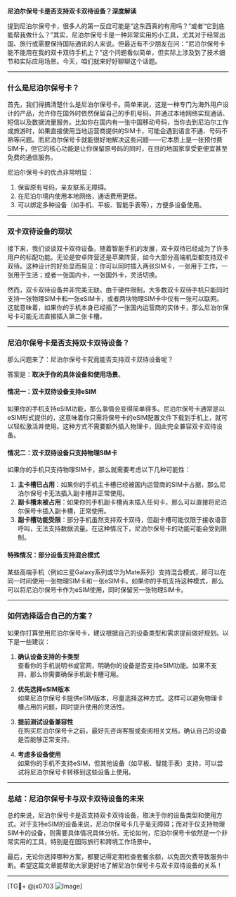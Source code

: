 **尼泊尔保号卡是否支持双卡双待设备？深度解读**

提到尼泊尔保号卡，很多人的第一反应可能是“这东西真的有用吗？”或者“它到底能帮我做什么？”其实，尼泊尔保号卡是一种非常实用的小工具，尤其对于经常出国、旅行或需要保持国际通讯的人来说。但最近有不少朋友在问：“尼泊尔保号卡能不能用在我的双卡双待手机上？”这个问题看似简单，但实际上涉及到了技术细节和实际应用场景。今天，咱们就来好好聊聊这个话题。

---

### **什么是尼泊尔保号卡？**

首先，我们得搞清楚什么是尼泊尔保号卡。简单来说，这是一种专门为海外用户设计的产品，允许你在国外时依然保留自己的手机号码，并通过本地网络实现通话、短信以及数据流量服务。比如你在国内有一张中国移动号码，当你去到尼泊尔工作或旅游时，如果直接使用当地运营商提供的SIM卡，可能会遇到语言不通、号码不熟等问题。而尼泊尔保号卡就能很好地解决这些问题——它本质上是一张预付费SIM卡，但它的核心功能是让你保留原号码的同时，在目的地国家享受更便宜甚至免费的通信服务。

尼泊尔保号卡的优点非常明显：
1. 保留原有号码，亲友联系无障碍。
2. 在尼泊尔境内使用本地网络，通话费用更低。
3. 可以绑定多种设备（如手机、平板、智能手表等），方便多设备使用。

---

### **双卡双待设备的现状**

接下来，我们谈谈双卡双待设备。随着智能手机的发展，双卡双待已经成为了许多用户的标配功能。无论是安卓阵营还是苹果阵营，如今大部分高端机型都支持双卡双待。这种设计的好处显而易见：你可以同时插入两张SIM卡，一张用于工作，一张用于生活；或者一张国内卡，一张国外卡，灵活切换。

然而，双卡双待设备并非完美无缺。由于硬件限制，大多数双卡双待手机只能同时支持一张物理SIM卡和一张eSIM卡，或者两块物理SIM卡中仅有一张可以联网。这就意味着，如果你的手机本身已经插了一张国内运营商的实体卡，那么尼泊尔保号卡可能无法直接插入第二张卡槽。

---

### **尼泊尔保号卡是否支持双卡双待设备？**

那么问题来了：尼泊尔保号卡究竟能否支持双卡双待设备呢？

答案是：**取决于你的具体设备和使用场景**。

#### **情况一：双卡双待设备支持eSIM**
如果你的手机支持eSIM功能，那么事情会变得简单得多。尼泊尔保号卡通常是以eSIM形式提供的，这意味着你只需将保号卡的eSIM配置文件下载到手机上，就可以轻松激活并使用。这种方式不需要额外插入物理卡，因此完全兼容双卡双待设备。

#### **情况二：双卡双待设备只支持物理SIM卡**
如果你的手机只支持物理SIM卡，那么就需要考虑以下几种可能性：
1. **主卡槽已占用**：如果你的手机主卡槽已经被国内运营商的SIM卡占据，那么尼泊尔保号卡无法插入副卡槽并正常使用。
2. **副卡槽未被占用**：如果你的手机副卡槽尚未插入任何卡，那么可以直接将尼泊尔保号卡插入副卡槽，正常使用。
3. **副卡槽功能受限**：部分手机虽然支持双卡双待，但副卡槽可能仅限于接收语音呼叫，无法支持数据流量。在这种情况下，尼泊尔保号卡的功能可能会受到限制。

#### **特殊情况：部分设备支持混合模式**
某些高端手机（例如三星Galaxy系列或华为Mate系列）支持混合模式，即可以在同一时间使用一张物理SIM卡和一张eSIM卡。如果你的手机支持这种模式，那么可以将尼泊尔保号卡作为eSIM使用，同时保留另一张物理SIM卡。

---

### **如何选择适合自己的方案？**

如果你打算使用尼泊尔保号卡，建议根据自己的设备类型和需求提前做好规划。以下是一些建议：

1. **确认设备支持的卡类型**  
   查看你的手机说明书或官网，明确你的设备是否支持eSIM功能。如果不支持，那么你需要确保手机副卡槽可用。

2. **优先选择eSIM版本**  
   如果尼泊尔保号卡提供eSIM版本，尽量选择这种方式。这样可以避免物理卡槽占用的问题，同时提升使用的灵活性。

3. **提前测试设备兼容性**  
   在购买尼泊尔保号卡之前，最好先咨询客服或查阅相关文档，确认自己的设备是否能够正常支持。

4. **考虑多设备使用**  
   如果你的手机不支持eSIM，但其他设备（如平板、智能手表）支持，可以尝试将尼泊尔保号卡转移到这些设备上使用。

---

### **总结：尼泊尔保号卡与双卡双待设备的未来**

总的来说，尼泊尔保号卡是否支持双卡双待设备，取决于你的设备类型和使用方式。对于支持eSIM的设备来说，尼泊尔保号卡几乎毫无障碍；而对于仅支持物理SIM卡的设备，则需要具体情况具体分析。无论如何，尼泊尔保号卡依然是一个非常实用的工具，特别是在国际旅行和跨境工作场景中。

最后，无论你选择哪种方案，都要记得定期检查套餐余额，以免因欠费导致服务中断。希望这篇文章能帮助大家更好地了解尼泊尔保号卡与双卡双待设备的关系！

---

[TG💪+ @jx0703 ![Image](https://github.com/user-attachments/assets/dbca1d08-cadb-493c-b0ec-ad6f7a83f270)]